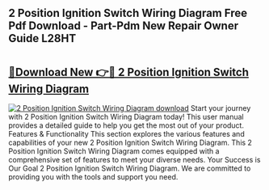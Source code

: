 ## 2 Position Ignition Switch Wiring Diagram Free Pdf Download - Part-Pdm New Repair Owner Guide L28HT

# <h2><a href="http://dfmpaaq.blite.top/?on=2+Position+Ignition+Switch+Wiring+Diagram">🔗Download New 👉🔴 2 Position Ignition Switch Wiring Diagram</a></h2>

[![2 Position Ignition Switch Wiring Diagram download](https://i.imgur.com/lujVjoI.png)](http://dfmpaaq.blite.top/?on=2+Position+Ignition+Switch+Wiring+Diagram)
Start your journey with 2 Position Ignition Switch Wiring Diagram today! This user manual provides a detailed guide to help you get the most out of your product. Features & Functionality This section explores the various features and capabilities of your new 2 Position Ignition Switch Wiring Diagram. This 2 Position Ignition Switch Wiring Diagram comes equipped with a comprehensive set of features to meet your diverse needs. Your Success is Our Goal 2 Position Ignition Switch Wiring Diagram. We are committed to providing you with the tools and support you need.
